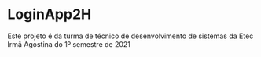 # LoginApp2H

Este projeto é da turma de técnico de desenvolvimento de sistemas da Etec Irmã Agostina do 1º semestre de 2021
